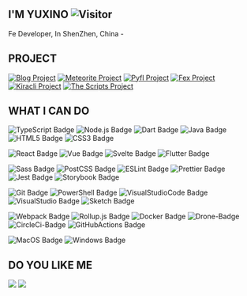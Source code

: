 ## I'M YUXINO ![Visitor][Visitor]

Fe Developer, In ShenZhen, China -

## PROJECT

[![Blog Project][Blog Project]][Blog Link]
[![Meteorite Project][Blog Project]][Meteorite Link]
[![Pyfl Project][Pyfl Project]][Pyfl Link]
[![Fex Project][Fex Project]][Fex Link]
[![Kiracli Project][Kiracli Project]][Kiracli Link]
[![The Scripts Project][The Scripts Project]][The Scripts Link]

## WHAT I CAN DO

![TypeScript Badge][TypeScript-Badge]
![Node.js Badge][Node.js-Badge]
![Dart Badge][Dart-Badge]
![Java Badge][Java-Badge]
![HTML5 Badge][HTML5-Badge]
![CSS3 Badge][CSS3-Badge]

![React Badge][React-Badge]
![Vue Badge][Vue-Badge]
![Svelte Badge][Svelte-Badge]
![Flutter Badge][Flutter-Badge]

![Sass Badge][Sass-Badge]
![PostCSS Badge][PostCSS-Badge]
![ESLint Badge][ESLint-Badge]
![Prettier Badge][Prettier-Badge]
![Jest Badge][Jest-Badge]
![Storybook Badge][Storybook-Badge]

![Git Badge][Git-Badge]
![PowerShell Badge][PowerShell-Badge]
![VisualStudioCode Badge][VisualStudioCode-Badge]
![VisualStudio Badge][VisualStudio-Badge]
![Sketch Badge][Sketch-Badge]

![Webpack Badge][Webpack-Badge]
![Rollup.js Badge][Rollup.js-Badge]
![Docker Badge][Docker-Badge]
![Drone-Badge][Drone-Badge]
![CircleCi-Badge][CircleCi-Badge]
![GitHubActions Badge][GitHubActions-Badge]

![MacOS Badge][MacOS-Badge]
![Windows Badge][Windows-Badge]

## DO YOU LIKE ME

[![](https://api.gh-polls.com/poll/01EJ7RYQK67MYVZXEQGWNHQTVR/YES)](https://api.gh-polls.com/poll/01EJ7RYQK67MYVZXEQGWNHQTVR/YES/vote)
[![](https://api.gh-polls.com/poll/01EJ7RYQK67MYVZXEQGWNHQTVR/NO)](https://api.gh-polls.com/poll/01EJ7RYQK67MYVZXEQGWNHQTVR/NO/vote)


[Visitor]: https://visitor-badge.glitch.me/badge?page_id=yuxino "Visitor"

<!-- # Skills Badges -->
[HTML5-Badge]: https://img.shields.io/badge/-HTML5-%23E34F26?style=flat-square&logo=html5&logoColor=white "HTML5 Badge"

[CSS3-Badge]: https://img.shields.io/badge/-CSS3-%231572B6?style=flat-square&logo=css3&logoColor=white "CSS3 Badge"

[TypeScript-Badge]: https://img.shields.io/badge/-TypeScript-%23007ACC?style=flat-square&logo=typescript&logoColor=white "TypeScript Badge"

[Git-Badge]: https://img.shields.io/badge/-Git-%23F05032?style=flat-square&logo=git&logoColor=white "Git Badge"

[Sass-Badge]: https://img.shields.io/badge/-Sass-%23CC6699?style=flat-square&logo=sass&logoColor=white "Sass Badge"

[Java-Badge]: https://img.shields.io/badge/-Java-red?style=flat-square&logo=java&logoColor=white "Java Badge"

[Jest-Badge]: https://img.shields.io/badge/-Jest-%23C21325?style=flat-square&logo=jest&logoColor=white "Jest Badge"

[Yarn-Badge]: https://img.shields.io/badge/-Yarn-%232C8EBB?style=flat-square&logo=yarn&logoColor=white "Yarn Badge"

[React-Badge]: https://img.shields.io/badge/react%20-%2320232a.svg?&style=flat-square&logo=react&logoColor=%2361DAFB "React Badge"

[Vue-Badge]: https://img.shields.io/badge/vuejs%20-%2335495e.svg?&style=flat-square&logo=vue.js&logoColor=%234FC08D "Vue Badge"

[Sketch-Badge]: https://img.shields.io/badge/-Sketch-%23F7B500?style=flat-square&logo=sketch&logoColor=white "Sketch Badge"

[ESLint-Badge]: https://img.shields.io/badge/-ESLint-%234B32C3?style=flat-square&logo=eslint&logoColor=white "ESLint Badge"

[PostCSS-Badge]: https://img.shields.io/badge/-PostCSS-%23DD3A0A?style=flat-square&logo=postcss&logoColor=white "PostCSS Badge"

[Node.js-Badge]: https://img.shields.io/badge/-Node.js-%23339933?style=flat-square&logo=node.js&logoColor=white "Node.js Badge"

[Webpack-Badge]: https://img.shields.io/badge/-Webpack-blue?style=flat-square&logo=webpack&logoColor=white "Webpack Badge"

[Windows-Badge]: https://img.shields.io/badge/-Windows-%230078D6?style=flat-square&logo=windows&logoColor=white "Windows Badge"

[DotNet-Badge]: https://img.shields.io/badge/-.Net-%235C2D91?style=flat-square&logo=.net&logoColor=white ".Net Badge"

[Prettier-Badge]: https://img.shields.io/badge/-Prettier-%23F7B93E?style=flat-square&logo=prettier&logoColor=white "Prettier Badge"

[Storybook-Badge]: https://img.shields.io/badge/-Storybook-%23FF4785?style=flat-square&logo=storybook&logoColor=white "Storybook Badge"

[Rollup.js-Badge]: https://img.shields.io/badge/-Rollup.js-%23EC4A3F?style=flat-square&logo=rollup.js&logoColor=white "Rollup.js Badge"

[PowerShell-Badge]: https://img.shields.io/badge/-PowerShell-%235391FE?style=flat-square&logo=powershell&logoColor=white "PowerShell Badge"

[VisualStudio-Badge]: https://img.shields.io/badge/-Visual_Studio-%235C2D91?style=flat-square&logo=visual-studio&logoColor=white "Visual Studio Badge"

[GitHubActions-Badge]: https://img.shields.io/badge/-GitHub_Actions-%232088FF?style=flat-square&logo=github-actions&logoColor=white "GitHub Actions Badge"

[VisualStudioCode-Badge]: https://img.shields.io/badge/-Visual_Studio_Code-%23007ACC?style=flat-square&logo=visual-studio-code&logoColor=white "Visual Studio Code Badge"

[CircleCi-Badge]: http://img.shields.io/badge/-CircleCi-black?style=flat-square&logo=circleci&logoColor=white "CircleCi Badge"

[MacOS-Badge]: https://img.shields.io/badge/-macOS-black?style=flat-square&logo=apple&logoColor=white "macOS Badge"

[Vue-Badge]: https://img.shields.io/badge/-macOS-%23999999?style=flat-square&logo=apple&logoColor=white "macOS Badge"

[Svelte-Badge]: http://img.shields.io/badge/-Svelte-%23FF3E00?style=flat-square&logo=svelte&logoColor=white "Svelte Badge"

[Dart-Badge]: http://img.shields.io/badge/-Dart-%230175C2?style=flat-square&logo=dart&logoColor=white "Dart Badge"

[Flutter-Badge]: http://img.shields.io/badge/-Flutter-%2302569B?style=flat-square&logo=flutter&logoColor=white "Flutter Badge"

[Docker-Badge]: http://img.shields.io/badge/-Docker-%232496ED?style=flat-square&logo=docker&logoColor=white "Docker Badge" 

[Drone-Badge]: http://img.shields.io/badge/-Drone-%23212121?style=flat-square&logo=drone&logoColor=white "Drone Badge" 

<!-- # TODO: Socical Badges -->

[Pyfl Project]: https://img.shields.io/github/stars/yuxino/pyfl?label=pyfl&logo=github&style=flat-square "Pyfl Project"
[Pyfl Link]: https://github.com/yuxino/pyfl "Pyfl Link"
[Blog Project]: https://img.shields.io/github/stars/yuxino/blog?label=blog&logo=github&style=flat-square "Blog Project"
[Blog Link]: https://github.com/yuxino/blog "Blog Link"
[Meteorite Project]: https://img.shields.io/github/stars/yuxino/meteorite?label=meteorite&logo=github&style=flat-square "Meteorite Project"
[Meteorite Link]: https://github.com/yuxino/meteorite "Meteorite Link"
[Kiracli Project]: https://img.shields.io/github/stars/kirakira-template/kiracli?label=kiracli&logo=github&style=flat-square "Kiracli Project"
[Kiracli Link]: "https://github.com/kirakira-template/kiracli" "Kiracli Link"
[The Scripts Project]: https://img.shields.io/github/stars/yuxino/the-scripts?label=the-scripts&logo=github&style=flat-square "The Scripts Project"
[The Scripts Link]: https://github.com/yuxino/link "The Scripts Link"
[Fex Project]: https://img.shields.io/github/stars/yuxino/fex?label=fex&logo=github&style=flat-square "Fex Project"
[Fex Link]: https://github.com/yuxino/fex "Fex Link"
